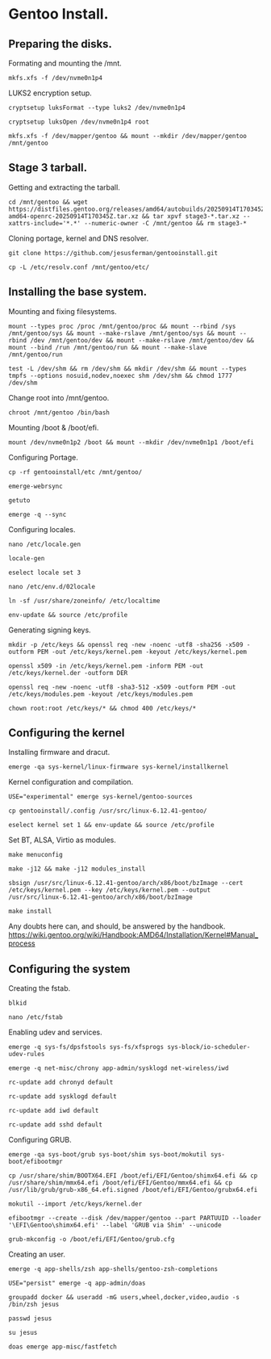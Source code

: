# Gentoo Install.

## Preparing the disks.
Formating and mounting the /mnt.
```
mkfs.xfs -f /dev/nvme0n1p4
```
LUKS2 encryption setup.
```
cryptsetup luksFormat --type luks2 /dev/nvme0n1p4
```
```
cryptsetup luksOpen /dev/nvme0n1p4 root
```
```
mkfs.xfs -f /dev/mapper/gentoo && mount --mkdir /dev/mapper/gentoo /mnt/gentoo
```


## Stage 3 tarball.
Getting and extracting the tarball.
```
cd /mnt/gentoo && wget https://distfiles.gentoo.org/releases/amd64/autobuilds/20250914T170345Z/stage3-amd64-openrc-20250914T170345Z.tar.xz && tar xpvf stage3-*.tar.xz --xattrs-include='*.*' --numeric-owner -C /mnt/gentoo && rm stage3-*
```

Cloning portage, kernel and DNS resolver.
```
git clone https://github.com/jesusferman/gentooinstall.git
```
```
cp -L /etc/resolv.conf /mnt/gentoo/etc/
```


## Installing the base system.
Mounting and fixing filesystems.
```
mount --types proc /proc /mnt/gentoo/proc && mount --rbind /sys /mnt/gentoo/sys && mount --make-rslave /mnt/gentoo/sys && mount --rbind /dev /mnt/gentoo/dev && mount --make-rslave /mnt/gentoo/dev && mount --bind /run /mnt/gentoo/run && mount --make-slave /mnt/gentoo/run
```
```
test -L /dev/shm && rm /dev/shm && mkdir /dev/shm && mount --types tmpfs --options nosuid,nodev,noexec shm /dev/shm && chmod 1777 /dev/shm
```

Change root into /mnt/gentoo.
```
chroot /mnt/gentoo /bin/bash
```

Mounting /boot & /boot/efi.
```
mount /dev/nvme0n1p2 /boot && mount --mkdir /dev/nvme0n1p1 /boot/efi
```

Configuring Portage.
```
cp -rf gentooinstall/etc /mnt/gentoo/
```
```
emerge-webrsync
```
```
getuto
```
```
emerge -q --sync
```

Configuring locales.
```
nano /etc/locale.gen
```
```
locale-gen
```
```
eselect locale set 3
```
```
nano /etc/env.d/02locale
```
```
ln -sf /usr/share/zoneinfo/ /etc/localtime
```
```
env-update && source /etc/profile
```

Generating signing keys.
```
mkdir -p /etc/keys && openssl req -new -noenc -utf8 -sha256 -x509 -outform PEM -out /etc/keys/kernel.pem -keyout /etc/keys/kernel.pem
```
```
openssl x509 -in /etc/keys/kernel.pem -inform PEM -out /etc/keys/kernel.der -outform DER
```
```
openssl req -new -noenc -utf8 -sha3-512 -x509 -outform PEM -out /etc/keys/modules.pem -keyout /etc/keys/modules.pem
```
```
chown root:root /etc/keys/* && chmod 400 /etc/keys/*
```


## Configuring the kernel
Installing firmware and dracut.
```
emerge -qa sys-kernel/linux-firmware sys-kernel/installkernel
```

Kernel configuration and compilation.
```
USE="experimental" emerge sys-kernel/gentoo-sources
```
```
cp gentooinstall/.config /usr/src/linux-6.12.41-gentoo/
```
```
eselect kernel set 1 && env-update && source /etc/profile
```

Set BT, ALSA, Virtio as modules.
```
make menuconfig
```
```
make -j12 && make -j12 modules_install
```
```
sbsign /usr/src/linux-6.12.41-gentoo/arch/x86/boot/bzImage --cert /etc/keys/kernel.pem --key /etc/keys/kernel.pem --output /usr/src/linux-6.12.41-gentoo/arch/x86/boot/bzImage
```
```
make install
```
Any doubts here can, and should, be answered by the handbook.
https://wiki.gentoo.org/wiki/Handbook:AMD64/Installation/Kernel#Manual_process


## Configuring the system
Creating the fstab.
```
blkid
```
```
nano /etc/fstab
```

Enabling udev and services.
```
emerge -q sys-fs/dpsfstools sys-fs/xfsprogs sys-block/io-scheduler-udev-rules
```
```
emerge -q net-misc/chrony app-admin/sysklogd net-wireless/iwd
```
```
rc-update add chronyd default
```
```
rc-update add sysklogd default
```
```
rc-update add iwd default
```
```
rc-update add sshd default
```

Configuring GRUB.
```
emerge -qa sys-boot/grub sys-boot/shim sys-boot/mokutil sys-boot/efibootmgr
```
```
cp /usr/share/shim/BOOTX64.EFI /boot/efi/EFI/Gentoo/shimx64.efi && cp /usr/share/shim/mmx64.efi /boot/efi/EFI/Gentoo/mmx64.efi && cp /usr/lib/grub/grub-x86_64.efi.signed /boot/efi/EFI/Gentoo/grubx64.efi
```
```
mokutil --import /etc/keys/kernel.der
```
```
efibootmgr --create --disk /dev/mapper/gentoo --part PARTUUID --loader '\EFI\Gentoo\shimx64.efi' --label 'GRUB via Shim' --unicode
```
```
grub-mkconfig -o /boot/efi/EFI/Gentoo/grub.cfg
```

Creating an user.
```
emerge -q app-shells/zsh app-shells/gentoo-zsh-completions
```
```
USE="persist" emerge -q app-admin/doas
```
```
groupadd docker && useradd -mG users,wheel,docker,video,audio -s /bin/zsh jesus
```
```
passwd jesus
```
```
su jesus
```
```
doas emerge app-misc/fastfetch
```
